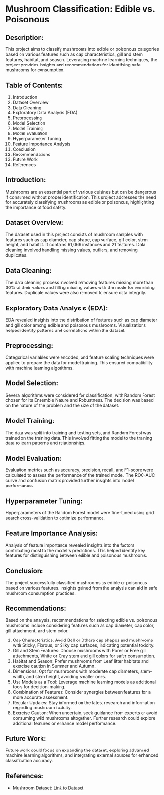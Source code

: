 # Mushroom Classification: Edible vs. Poisonous

## Description:
This project aims to classify mushrooms into edible or poisonous categories based on various features such as cap characteristics, gill and stem features, habitat, and season. Leveraging machine learning techniques, the project provides insights and recommendations for identifying safe mushrooms for consumption.

## Table of Contents:
1. Introduction
2. Dataset Overview
3. Data Cleaning
4. Exploratory Data Analysis (EDA)
5. Preprocessing
6. Model Selection
7. Model Training
8. Model Evaluation
9. Hyperparameter Tuning
10. Feature Importance Analysis
11. Conclusion
12. Recommendations
13. Future Work
14. References

## Introduction:
Mushrooms are an essential part of various cuisines but can be dangerous if consumed without proper identification. This project addresses the need for accurately classifying mushrooms as edible or poisonous, highlighting the importance of food safety.

## Dataset Overview:
The dataset used in this project consists of mushroom samples with features such as cap diameter, cap shape, cap surface, gill color, stem height, and habitat. It contains 61,069 instances and 21 features. Data cleaning involved handling missing values, outliers, and removing duplicates.

## Data Cleaning:
The data cleaning process involved removing features missing more than 30% of their values and filling missing values with the mode for remaining features. Duplicate values were also removed to ensure data integrity.

## Exploratory Data Analysis (EDA):
EDA revealed insights into the distribution of features such as cap diameter and gill color among edible and poisonous mushrooms. Visualizations helped identify patterns and correlations within the dataset.

## Preprocessing:
Categorical variables were encoded, and feature scaling techniques were applied to prepare the data for model training. This ensured compatibility with machine learning algorithms.

## Model Selection:
Several algorithms were considered for classification, with Random Forest chosen for its Ensemble Nature and Robustness. The decision was based on the nature of the problem and the size of the dataset.

## Model Training:
The data was split into training and testing sets, and Random Forest was trained on the training data. This involved fitting the model to the training data to learn patterns and relationships.

## Model Evaluation:
Evaluation metrics such as accuracy, precision, recall, and F1-score were calculated to assess the performance of the trained model. The ROC-AUC curve and confusion matrix provided further insights into model performance.

## Hyperparameter Tuning:
Hyperparameters of the Random Forest model were fine-tuned using grid search cross-validation to optimize performance.

## Feature Importance Analysis:
Analysis of feature importance revealed insights into the factors contributing most to the model's predictions. This helped identify key features for distinguishing between edible and poisonous mushrooms.

## Conclusion:
The project successfully classified mushrooms as edible or poisonous based on various features. Insights gained from the analysis can aid in safe mushroom consumption practices.

## Recommendations:
Based on the analysis, recommendations for selecting edible vs. poisonous mushrooms include considering features such as cap diameter, cap color, gill attachment, and stem color. 
1. Cap Characteristics: Avoid Bell or Others cap shapes and mushrooms with Sticky, Fibrous, or Silky cap surfaces, indicating potential toxicity.
2. Gill and Stem Features: Choose mushrooms with Pores or Free gill attachments, White or Gray stem and gill colors for safer consumption.
3. Habitat and Season: Prefer mushrooms from Leaf litter habitats and exercise caution in Summer and Autumn.
4. Dimensions: Opt for mushrooms with moderate cap diameters, stem-width, and stem height, avoiding smaller ones.
5. Use Models as a Tool: Leverage machine learning models as additional tools for decision-making.
6. Combination of Features: Consider synergies between features for a more accurate assessment.
7. Regular Updates: Stay informed on the latest research and information regarding mushroom toxicity.
8. Exercise Caution: When uncertain, seek guidance from experts or avoid consuming wild mushrooms altogether.
Further research could explore additional features or enhance model performance.

## Future Work:
Future work could focus on expanding the dataset, exploring advanced machine learning algorithms, and integrating external sources for enhanced classification accuracy.

## References:
- Mushroom Dataset: [Link to Dataset](https://github.com/NKKesharwani/Mushroom_Classification_Edible_vs_Poisonous/blob/master/Data.csv)
